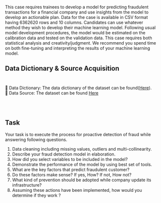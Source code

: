 

This case requires trainees to develop a model for predicting fraudulent transactions for a 
financial company and use insights from the model to develop an actionable plan. Data for the 
case is available in CSV format having 6362620 rows and 10 columns.
Candidates can use whatever method they wish to develop their machine learning model. 
Following usual model development procedures, the model would be estimated on the 
calibration data and tested on the validation data. This case requires both statistical analysis and 
creativity/judgment. We recommend you spend time on both fine-tuning and interpreting the 
results of your machine learning model.<br>

## Data Dictionary & Source Acquisition<br><br>
 Data Dictionary: The data dictionary of the dataset can be found([Here](https://drive.google.com/uc?id=1VQ-HAm0oHbv0GmDKP2iqqFNc5aI91OLn&export=download)).<br>
 Data Source: The dataset can be found [Here](https://drive.google.com/uc?export=download&confirm=6gh6&id=1VNpyNkGxHdskfdTNRSjjyNa5qC9u0JyV) <br>

<br><br>
## Task <br>
Your task is to execute the process for proactive detection of fraud while answering following 
questions.<br>
1. Data cleaning including missing values, outliers and multi-collinearity. <br>
2. Describe your fraud detection model in elaboration. <br>
3. How did you select variables to be included in the model?<br>
4. Demonstrate the performance of the model by using best set of tools. <br>
5. What are the key factors that predict fraudulent customer? <br>
6. Do these factors make sense? If yes, How? If not, How not? <br>
7. What kind of prevention should be adopted while company update its infrastructure?<br>
8. Assuming these actions have been implemented, how would you determine if they work ? <br>
